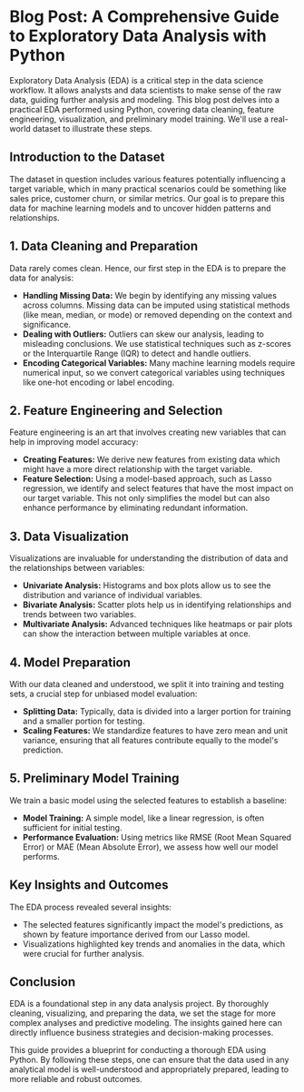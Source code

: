 # Blog Post: A Comprehensive Guide to Exploratory Data Analysis with Python

Exploratory Data Analysis (EDA) is a critical step in the data science workflow. It allows analysts and data scientists to make sense of the raw data, guiding further analysis and modeling. This blog post delves into a practical EDA performed using Python, covering data cleaning, feature engineering, visualization, and preliminary model training. We'll use a real-world dataset to illustrate these steps.

## Introduction to the Dataset

The dataset in question includes various features potentially influencing a target variable, which in many practical scenarios could be something like sales price, customer churn, or similar metrics. Our goal is to prepare this data for machine learning models and to uncover hidden patterns and relationships.

## 1. Data Cleaning and Preparation

Data rarely comes clean. Hence, our first step in the EDA is to prepare the data for analysis:
- **Handling Missing Data:** We begin by identifying any missing values across columns. Missing data can be imputed using statistical methods (like mean, median, or mode) or removed depending on the context and significance.
- **Dealing with Outliers:** Outliers can skew our analysis, leading to misleading conclusions. We use statistical techniques such as z-scores or the Interquartile Range (IQR) to detect and handle outliers.
- **Encoding Categorical Variables:** Many machine learning models require numerical input, so we convert categorical variables using techniques like one-hot encoding or label encoding.

## 2. Feature Engineering and Selection

Feature engineering is an art that involves creating new variables that can help in improving model accuracy:
- **Creating Features:** We derive new features from existing data which might have a more direct relationship with the target variable.
- **Feature Selection:** Using a model-based approach, such as Lasso regression, we identify and select features that have the most impact on our target variable. This not only simplifies the model but can also enhance performance by eliminating redundant information.

## 3. Data Visualization

Visualizations are invaluable for understanding the distribution of data and the relationships between variables:
- **Univariate Analysis:** Histograms and box plots allow us to see the distribution and variance of individual variables.
- **Bivariate Analysis:** Scatter plots help us in identifying relationships and trends between two variables.
- **Multivariate Analysis:** Advanced techniques like heatmaps or pair plots can show the interaction between multiple variables at once.

## 4. Model Preparation

With our data cleaned and understood, we split it into training and testing sets, a crucial step for unbiased model evaluation:
- **Splitting Data:** Typically, data is divided into a larger portion for training and a smaller portion for testing.
- **Scaling Features:** We standardize features to have zero mean and unit variance, ensuring that all features contribute equally to the model's prediction.

## 5. Preliminary Model Training

We train a basic model using the selected features to establish a baseline:
- **Model Training:** A simple model, like a linear regression, is often sufficient for initial testing.
- **Performance Evaluation:** Using metrics like RMSE (Root Mean Squared Error) or MAE (Mean Absolute Error), we assess how well our model performs.

## Key Insights and Outcomes

The EDA process revealed several insights:
- The selected features significantly impact the model's predictions, as shown by feature importance derived from our Lasso model.
- Visualizations highlighted key trends and anomalies in the data, which were crucial for further analysis.

## Conclusion

EDA is a foundational step in any data analysis project. By thoroughly cleaning, visualizing, and preparing the data, we set the stage for more complex analyses and predictive modeling. The insights gained here can directly influence business strategies and decision-making processes.

This guide provides a blueprint for conducting a thorough EDA using Python. By following these steps, one can ensure that the data used in any analytical model is well-understood and appropriately prepared, leading to more reliable and robust outcomes.
